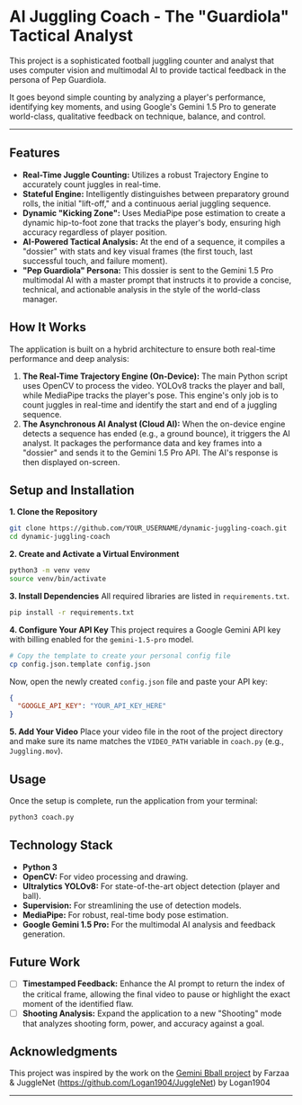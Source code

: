 # AI Juggling Coach - The "Guardiola" Tactical Analyst

This project is a sophisticated football juggling counter and analyst that uses computer vision and multimodal AI to provide tactical feedback in the persona of Pep Guardiola.

It goes beyond simple counting by analyzing a player's performance, identifying key moments, and using Google's Gemini 1.5 Pro to generate world-class, qualitative feedback on technique, balance, and control.

---

## Features

- **Real-Time Juggle Counting:** Utilizes a robust Trajectory Engine to accurately count juggles in real-time.
- **Stateful Engine:** Intelligently distinguishes between preparatory ground rolls, the initial "lift-off," and a continuous aerial juggling sequence.
- **Dynamic "Kicking Zone":** Uses MediaPipe pose estimation to create a dynamic hip-to-foot zone that tracks the player's body, ensuring high accuracy regardless of player position.
- **AI-Powered Tactical Analysis:** At the end of a sequence, it compiles a "dossier" with stats and key visual frames (the first touch, last successful touch, and failure moment).
- **"Pep Guardiola" Persona:** This dossier is sent to the Gemini 1.5 Pro multimodal AI with a master prompt that instructs it to provide a concise, technical, and actionable analysis in the style of the world-class manager.

## How It Works

The application is built on a hybrid architecture to ensure both real-time performance and deep analysis:

1.  **The Real-Time Trajectory Engine (On-Device):** The main Python script uses OpenCV to process the video. YOLOv8 tracks the player and ball, while MediaPipe tracks the player's pose. This engine's only job is to count juggles in real-time and identify the start and end of a juggling sequence.
2.  **The Asynchronous AI Analyst (Cloud AI):** When the on-device engine detects a sequence has ended (e.g., a ground bounce), it triggers the AI analyst. It packages the performance data and key frames into a "dossier" and sends it to the Gemini 1.5 Pro API. The AI's response is then displayed on-screen.

## Setup and Installation

**1. Clone the Repository**
```bash
git clone https://github.com/YOUR_USERNAME/dynamic-juggling-coach.git
cd dynamic-juggling-coach
```

**2. Create and Activate a Virtual Environment**
```bash
python3 -m venv venv
source venv/bin/activate
```

**3. Install Dependencies**
All required libraries are listed in `requirements.txt`.
```bash
pip install -r requirements.txt
```

**4. Configure Your API Key**
This project requires a Google Gemini API key with billing enabled for the `gemini-1.5-pro` model.
```bash
# Copy the template to create your personal config file
cp config.json.template config.json
```
Now, open the newly created `config.json` file and paste your API key:
```json
{
  "GOOGLE_API_KEY": "YOUR_API_KEY_HERE"
}
```

**5. Add Your Video**
Place your video file in the root of the project directory and make sure its name matches the `VIDEO_PATH` variable in `coach.py` (e.g., `Juggling.mov`).

## Usage

Once the setup is complete, run the application from your terminal:
```bash
python3 coach.py
```

## Technology Stack

- **Python 3**
- **OpenCV:** For video processing and drawing.
- **Ultralytics YOLOv8:** For state-of-the-art object detection (player and ball).
- **Supervision:** For streamlining the use of detection models.
- **MediaPipe:** For robust, real-time body pose estimation.
- **Google Gemini 1.5 Pro:** For the multimodal AI analysis and feedback generation.

## Future Work

- [ ] **Timestamped Feedback:** Enhance the AI prompt to return the index of the critical frame, allowing the final video to pause or highlight the exact moment of the identified flaw.
- [ ] **Shooting Analysis:** Expand the application to a new "Shooting" mode that analyzes shooting form, power, and accuracy against a goal.

## Acknowledgments

This project was inspired by the work on the [Gemini Bball project](https://github.com/farzaa/gemini-bball) by Farzaa 
& JuggleNet (https://github.com/Logan1904/JuggleNet) by Logan1904

---
